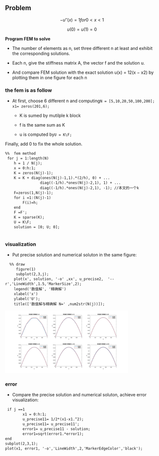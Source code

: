 ## Problem 

$$−u′′(x) = 1  for  0 < x < 1$$

$$u(0) = u(1) = 0$$

**Program FEM to solve**

- The number of elements as n, set three different n at least and exhibit the corresponding solutions. 

- Each n, give the stiffness matrix A, the vector f and the solution u. 

- And compare FEM solution with the exact solution u(x) = 12(x − x2) by plotting them in one figure for each n

### the fem is as follow
- At first, choose 6 different n and computing`` N = [5,10,20,50,100,200]; 
x1= zeros(201,6); ``

  - K  is sumed by mutilple k block

  - f is the same sum as K

  - u is computed by``U = K\F; ``

Finally, add 0 to fix the whole solution.
```
%%  fem method
 for j = 1:length(N)
    h = 1 / N(j);
    x = 0:h:1;
    K = zeros(N(j)-1);
    K = K + diag(ones(N(j)-1,1).*(2/h), 0) + ...
                diag((-1/h).*ones(N(j)-2,1), 1) + ...
                diag((-1/h).*ones(N(j)-2,1), -1); //本文的一个k 
    F=zeros(1,N(j)-1);
    for i =1:(N(j)-1)
        F(i)=h;
    end
    F =F';
    K = sparse(K);
    U = K\F;
    solution = [0; U; 0];
    
```

### visualization
- Put precise solution and numerical soluton in the same figure:

```
  %% draw
     figure(1)
     subplot(2,3,j);
    plot(x', solution, '-o' ,xx', u_precise2,  '--r','LineWidth',1.5,'MarkerSize',2);
    legend('数值解', '精确解')
    xlabel('x')
    ylabel('U');
    title(['数值解与精确解 N=' ,num2str(N(j))]);
```
<img src="fem_compare.jpg" width = "80%" /> 

### error 
- Compare the precise solution and numerical soluton, achieve error visualization:
```
 if j ==1
        x1 = 0:h:1;
        u_precise11= 1/2*(x1-x1.^2);
        u_precise11= u_precise11';
        error1= u_precise11 - solution;
        error1=sqrt(error1.*error1);
end
subplot(2,3,1);
plot(x1, error1, '-o','LineWidth',2,'MarkerEdgeColor','black');
```
